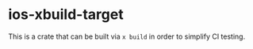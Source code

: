 # ios-xbuild-target

This is a crate that can be built via `x build` in order to simplify CI testing.
